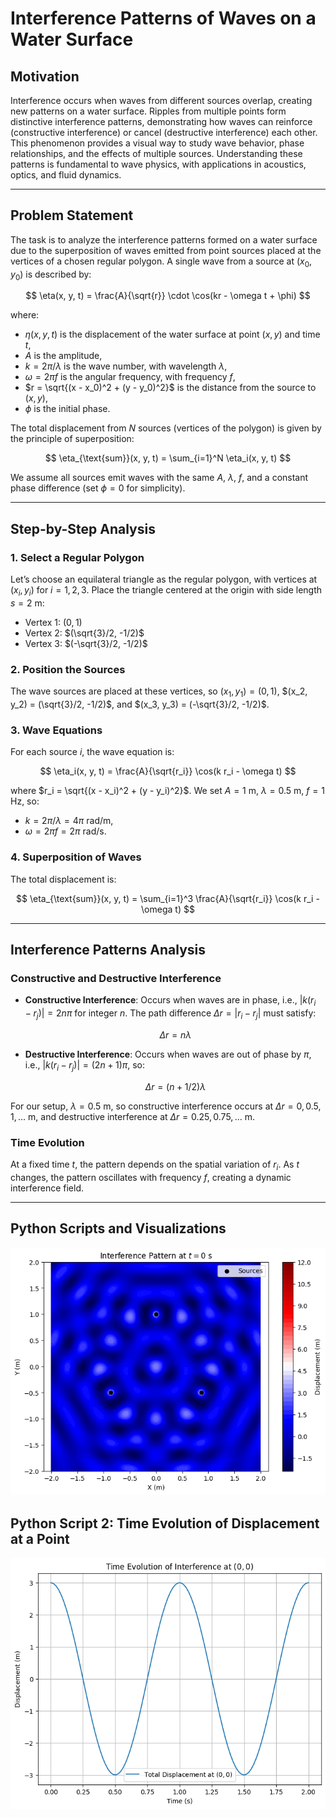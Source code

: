 # Interference Patterns of Waves on a Water Surface

## Motivation

Interference occurs when waves from different sources overlap, creating new patterns on a water surface. Ripples from multiple points form distinctive interference patterns, demonstrating how waves can reinforce (constructive interference) or cancel (destructive interference) each other. This phenomenon provides a visual way to study wave behavior, phase relationships, and the effects of multiple sources. Understanding these patterns is fundamental to wave physics, with applications in acoustics, optics, and fluid dynamics.

---

## Problem Statement

The task is to analyze the interference patterns formed on a water surface due to the superposition of waves emitted from point sources placed at the vertices of a chosen regular polygon. A single wave from a source at $(x_0, y_0)$ is described by:

$$
\eta(x, y, t) = \frac{A}{\sqrt{r}} \cdot \cos(kr - \omega t + \phi)
$$

where:

- $\eta(x, y, t)$ is the displacement of the water surface at point $(x, y)$ and time $t$,
- $A$ is the amplitude,
- $k = 2\pi / \lambda$ is the wave number, with wavelength $\lambda$,
- $\omega = 2\pi f$ is the angular frequency, with frequency $f$,
- $r = \sqrt{(x - x_0)^2 + (y - y_0)^2}$ is the distance from the source to $(x, y)$,
- $\phi$ is the initial phase.

The total displacement from $N$ sources (vertices of the polygon) is given by the principle of superposition:

$$
\eta_{\text{sum}}(x, y, t) = \sum_{i=1}^N \eta_i(x, y, t)
$$

We assume all sources emit waves with the same $A$, $\lambda$, $f$, and a constant phase difference (set $\phi = 0$ for simplicity).

---

## Step-by-Step Analysis

### 1. Select a Regular Polygon

Let’s choose an equilateral triangle as the regular polygon, with vertices at $(x_i, y_i)$ for $i = 1, 2, 3$. Place the triangle centered at the origin with side length $s = 2$ m:

- Vertex 1: $(0, 1)$
- Vertex 2: $(\sqrt{3}/2, -1/2)$
- Vertex 3: $(-\sqrt{3}/2, -1/2)$

### 2. Position the Sources

The wave sources are placed at these vertices, so $(x_1, y_1) = (0, 1)$, $(x_2, y_2) = (\sqrt{3}/2, -1/2)$, and $(x_3, y_3) = (-\sqrt{3}/2, -1/2)$.

### 3. Wave Equations

For each source $i$, the wave equation is:

$$
\eta_i(x, y, t) = \frac{A}{\sqrt{r_i}} \cos(k r_i - \omega t)
$$

where $r_i = \sqrt{(x - x_i)^2 + (y - y_i)^2}$. We set $A = 1$ m, $\lambda = 0.5$ m, $f = 1$ Hz, so:

- $k = 2\pi / \lambda = 4\pi$ rad/m,
- $\omega = 2\pi f = 2\pi$ rad/s.

### 4. Superposition of Waves

The total displacement is:

$$
\eta_{\text{sum}}(x, y, t) = \sum_{i=1}^3 \frac{A}{\sqrt{r_i}} \cos(k r_i - \omega t)
$$

---

## Interference Patterns Analysis

### Constructive and Destructive Interference

- **Constructive Interference**: Occurs when waves are in phase, i.e., $|k(r_i - r_j)| = 2n\pi$ for integer $n$. The path difference $\Delta r = |r_i - r_j|$ must satisfy:

  $$
  \Delta r = n \lambda
  $$

- **Destructive Interference**: Occurs when waves are out of phase by $\pi$, i.e., $|k(r_i - r_j)| = (2n+1)\pi$, so:

  $$
  \Delta r = (n + 1/2) \lambda
  $$

For our setup, $\lambda = 0.5$ m, so constructive interference occurs at $\Delta r = 0, 0.5, 1, \ldots$ m, and destructive interference at $\Delta r = 0.25, 0.75, \ldots$ m.

### Time Evolution

At a fixed time $t$, the pattern depends on the spatial variation of $r_i$. As $t$ changes, the pattern oscillates with frequency $f$, creating a dynamic interference field.

---

## Python Scripts and Visualizations

![alt text](image-16.png)

## Python Script 2: Time Evolution of Displacement at a Point

![alt text](image-17.png)